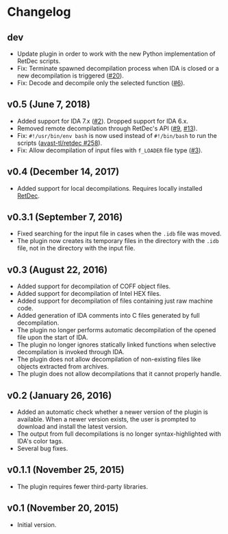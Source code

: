 # Changelog

## dev

* Update plugin in order to work with the new Python implementation of RetDec scripts.
* Fix: Terminate spawned decompilation process when IDA is closed or a new decompilation is triggered ([#20](https://github.com/avast-tl/retdec-idaplugin/issues/20)).
* Fix: Decode and decompile only the selected function ([#6](https://github.com/avast-tl/retdec-idaplugin/issues/6)).

## v0.5 (June 7, 2018)

* Added support for IDA 7.x ([#2](https://github.com/avast-tl/retdec-idaplugin/issues/2)). Dropped support for IDA 6.x.
* Removed remote decompilation through RetDec's API ([#9](https://github.com/avast-tl/retdec-idaplugin/issues/9), [#13](https://github.com/avast-tl/retdec-idaplugin/issues/13)).
* Fix: `#!/usr/bin/env bash` is now used instead of `#!/bin/bash` to run the scripts ([avast-tl/retdec #258](https://github.com/avast-tl/retdec/issues/258)).
* Fix: Allow decompilation of input files with `f_LOADER` file type ([#3](https://github.com/avast-tl/retdec-idaplugin/issues/3)).

## v0.4 (December 14, 2017)

* Added support for local decompilations. Requires locally installed [RetDec](https://github.com/avast-tl/retdec).

## v0.3.1 (September 7, 2016)

* Fixed searching for the input file in cases when the `.idb` file was moved.
* The plugin now creates its temporary files in the directory with the `.idb` file, not in the directory with the input file.

## v0.3 (August 22, 2016)

* Added support for decompilation of COFF object files.
* Added support for decompilation of Intel HEX files.
* Added support for decompilation of files containing just raw machine code.
* Added generation of IDA comments into C files generated by full decompilation.
* The plugin no longer performs automatic decompilation of the opened file upon the start of IDA.
* The plugin no longer ignores statically linked functions when selective decompilation is invoked through IDA.
* The plugin does not allow decompilation of non-existing files like objects extracted from archives.
* The plugin does not allow decompilations that it cannot properly handle.

## v0.2 (January 26, 2016)

* Added an automatic check whether a newer version of the plugin is available. When a newer version exists, the user is prompted to download and install the latest version.
* The output from full decompilations is no longer syntax-highlighted with IDA's color tags.
* Several bug fixes.

## v0.1.1 (November 25, 2015)

* The plugin requires fewer third-party libraries.

## v0.1 (November 20, 2015)

* Initial version.
